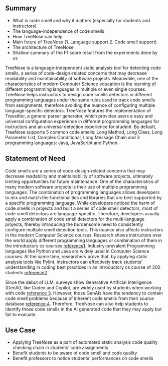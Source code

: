 ## Summary
- What is code smell and why it matters (especially for students and instructors)
- The language-independence of code smells
- How TreeNose can help
- Main future of TreeNose (1. Language support 2. Code smell support)
- The architecture of TreeNose
- Shallow summary of the F1 score result from the experiments done by us

TreeNose is a language-independent static analysis tool for detecting code smells, a series of code-design-related concerns that may decrease readability and maintainability of software projects. Meanwhile, one of the characteristics of modern Computer Science education is the learning of different programming languages in multiple or even single courses. TreeNose helps instructors to design code smells detectors in different programming languages under the same rules used to track code smells from assignments, therefore avoiding the nuance of configuring multiple language-specific detectors. TreeNose features the implementation of Treesitter, a general parser generator, which provides users a easy and universal configuration experience in different programming languages for instructors and an universal detection experience for student. By default, TreeNose supports 5 common code smells: Long Method, Long Class, Long Parameter List, Complex Conditional, Long Message Chain and 3 programming languages: Java, JavaScript and Python.


## Statement of Need

Code smells are a series of code-design-related concerns
that may decrease readability and maintainability of software projects, ultimately limiting opportunities for future maintenance. One of the characteristics of many modern software projects is their use of multiple programming languages. The
combination of programming languages allows developers to
mix and match the functionalities and libraries that are best
supported by a specific programming language. While developers noticed the harm of code smells in projects and built a series of code smell detectors, most of code smell detectors are language-specific. Therefore, developers usually apply a combination of code smell detectors for the multi-language projects, thereby introducing the burdensome
need to consistently configure multiple smell detection tools. This nuance also affects instructors in the modern Computer Science courses. Research shows instructors over the world apply different programming languages or combination of them in the introductory cs courses [reference1](https://dl.acm.org/doi/pdf/10.1145/3626252.3630761). Industry-prevalent Programming languages like Python and Java are widely used in Computer Science courses. At the same time, researchers prove that, by applying static analysis tools like Pylint, instructors can effectively track students’ understanding in coding best practices in an introductory cs course of 200 students [reference2](https://dl.acm.org/doi/pdf/10.1145/3412453.3423195)

Since the debut of LLM, surveys show Generative Artificial Intelligence (GenAI), like Codex and Copilot, are widely used by students when working with code [reference 3](https://dl.acm.org/doi/pdf/10.1145/3623762.3633499). However, those GenAIs have the tendency to contain code smell problems because of inherent code smells from their source database [reference 4](https://s2e-lab.github.io/preprints/scam22-preprint.pdf). Therefore, TreeNose can also help students to identify those code smells in the AI generated code that they may apply but fail to evaluate.


## Use Case
- Applying TreeNose as a part of automated static analysis code quality checking chain in students’ code assignments
- Benefit students to be aware of code smell and code quality
- Benefit professors to notice students’ performances on code smells
